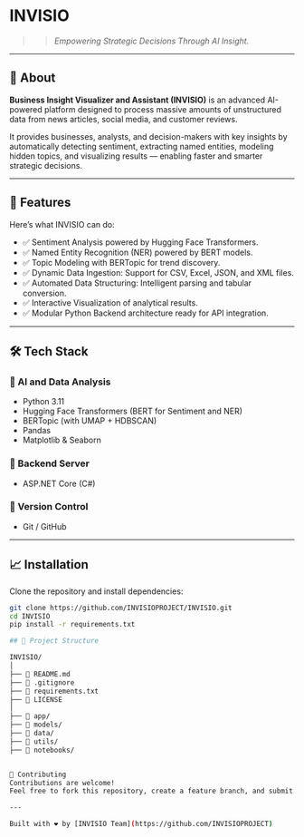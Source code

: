 # INVISIO

>> _Empowering Strategic Decisions Through AI Insight._


---

## 📖 About

**Business Insight Visualizer and Assistant (INVISIO)** is an advanced AI-powered platform designed to process massive amounts of unstructured data from news articles, social media, and customer reviews.

It provides businesses, analysts, and decision-makers with key insights by automatically detecting sentiment, extracting named entities, modeling hidden topics, and visualizing results — enabling faster and smarter strategic decisions.

---

## 🚀 Features

Here’s what INVISIO can do:
- ✅ Sentiment Analysis powered by Hugging Face Transformers.
- ✅ Named Entity Recognition (NER) powered by BERT models.
- ✅ Topic Modeling with BERTopic for trend discovery.
- ✅ Dynamic Data Ingestion: Support for CSV, Excel, JSON, and XML files.
- ✅ Automated Data Structuring: Intelligent parsing and tabular conversion.
- ✅ Interactive Visualization of analytical results.
- ✅ Modular Python Backend architecture ready for API integration.

---

## 🛠️ Tech Stack

### 🔹 AI and Data Analysis
- Python 3.11
- Hugging Face Transformers (BERT for Sentiment and NER)
- BERTopic (with UMAP + HDBSCAN)
- Pandas
- Matplotlib & Seaborn

### 🔹 Backend Server
- ASP.NET Core (C#)

### 🔹 Version Control
- Git / GitHub

---

## 📈 Installation

Clone the repository and install dependencies:

```bash
git clone https://github.com/INVISIOPROJECT/INVISIO.git
cd INVISIO
pip install -r requirements.txt

## 📂 Project Structure

INVISIO/
│
├── 📄 README.md
├── 📄 .gitignore
├── 📄 requirements.txt
├── 📄 LICENSE
│
├── 📁 app/
├── 📁 models/
├── 📁 data/
├── 📁 utils/
├── 📁 notebooks/


🤝 Contributing
Contributions are welcome!
Feel free to fork this repository, create a feature branch, and submit a pull request

---

Built with ❤️ by [INVISIO Team](https://github.com/INVISIOPROJECT)
